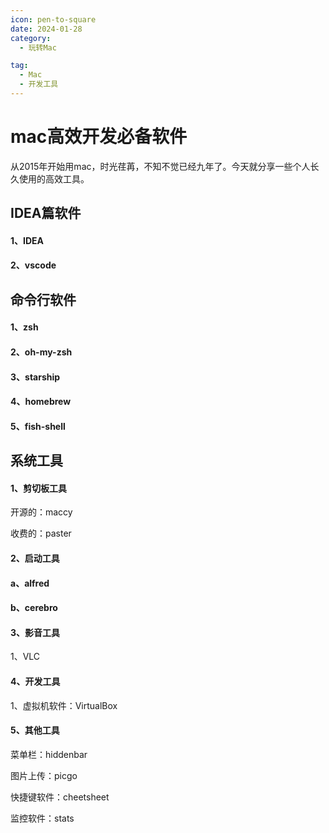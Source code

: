 ```yaml
---
icon: pen-to-square
date: 2024-01-28
category:
  - 玩转Mac

tag:
  - Mac
  - 开发工具
---
```

# mac高效开发必备软件
从2015年开始用mac，时光荏苒，不知不觉已经九年了。今天就分享一些个人长久使用的高效工具。
<!-- more -->

## IDEA篇软件
#### 1、IDEA

#### 2、vscode

## 命令行软件
#### 1、zsh

#### 2、oh-my-zsh

#### 3、starship

#### 4、homebrew

#### 5、fish-shell


## 系统工具

#### 1、剪切板工具
开源的：maccy

收费的：paster

#### 2、启动工具

#### a、alfred

#### b、cerebro



#### 3、影音工具

1、VLC 



#### 4、开发工具

1、虚拟机软件：VirtualBox



#### 5、其他工具

菜单栏：hiddenbar

图片上传：picgo

快捷键软件：cheetsheet

监控软件：stats

